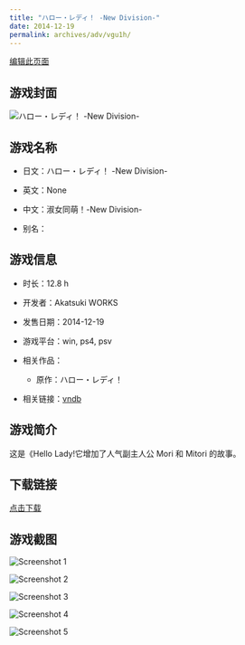 ```yaml
---
title: "ハロー・レディ！ -New Division-"
date: 2014-12-19
permalink: archives/adv/vgu1h/
---
```

[编辑此页面](https://github.com/ACG-3/ADV3-source/blob/main/source/_posts/%E3%83%8F%E3%83%AD%E3%83%BC%E3%83%BB%E3%83%AC%E3%83%87%E3%82%A3%EF%BC%81%20-New%20Division-.md)

## 游戏封面

![ハロー・レディ！ -New Division-](https://pan.timero.xyz/d/onedrive/img_lib_001/%E3%83%8F%E3%83%AD%E3%83%BC%E3%83%BB%E3%83%AC%E3%83%87%E3%82%A3%EF%BC%81%20-New%20Division-_cover.avif)


## 游戏名称

- 日文：ハロー・レディ！ -New Division-
- 英文：None
- 中文：淑女同萌！-New Division-

- 别名：


## 游戏信息

- 时长：12.8 h
- 开发者：Akatsuki WORKS
- 发售日期：2014-12-19
- 游戏平台：win, ps4, psv
- 相关作品：
   - 原作：ハロー・レディ！

- 相关链接：[vndb](https://vndb.org/v15892)


## 游戏简介

这是《Hello Lady!它增加了人气副主人公 Mori 和 Mitori 的故事。




## 下载链接

[点击下载](https://pan.timero.xyz/onedrive/adv_lib_001/%E3%83%8F%E3%83%AD%E3%83%BC%E3%83%BB%E3%83%AC%E3%83%87%E3%82%A3%EF%BC%81%20-New%20Division-)


## 游戏截图


![Screenshot 1](https://pan.timero.xyz/d/onedrive/img_lib_001/%E3%83%8F%E3%83%AD%E3%83%BC%E3%83%BB%E3%83%AC%E3%83%87%E3%82%A3%EF%BC%81%20-New%20Division-_Screenshot_1.avif)

![Screenshot 2](https://pan.timero.xyz/d/onedrive/img_lib_001/%E3%83%8F%E3%83%AD%E3%83%BC%E3%83%BB%E3%83%AC%E3%83%87%E3%82%A3%EF%BC%81%20-New%20Division-_Screenshot_2.avif)

![Screenshot 3](https://pan.timero.xyz/d/onedrive/img_lib_001/%E3%83%8F%E3%83%AD%E3%83%BC%E3%83%BB%E3%83%AC%E3%83%87%E3%82%A3%EF%BC%81%20-New%20Division-_Screenshot_3.avif)

![Screenshot 4](https://pan.timero.xyz/d/onedrive/img_lib_001/%E3%83%8F%E3%83%AD%E3%83%BC%E3%83%BB%E3%83%AC%E3%83%87%E3%82%A3%EF%BC%81%20-New%20Division-_Screenshot_4.avif)

![Screenshot 5](https://pan.timero.xyz/d/onedrive/img_lib_001/%E3%83%8F%E3%83%AD%E3%83%BC%E3%83%BB%E3%83%AC%E3%83%87%E3%82%A3%EF%BC%81%20-New%20Division-_Screenshot_5.avif)

